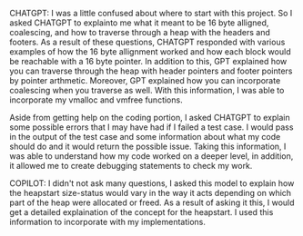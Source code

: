 CHATGPT: I was a little confused about where to start with this project. So I asked CHATGPT to explainto me what it meant to be 16 byte alligned, coalescing, and how to traverse through a heap with the headers and footers. As a result of these questions, CHATGPT responded with various examples of how the 16 byte allignment worked and how each block would be reachable with a 16 byte pointer. In addition to this, GPT explained how you can traverse through the heap with header pointers and footer pointers by pointer arthmetic. Moreover, GPT explained how you can incorporate coalescing when you traverse as well. With this information, I was able to incorporate my vmalloc and vmfree functions. 

Aside from getting help on the coding portion, I asked CHATGPT to explain some possible errors that I may have had if I failed a test case. I would pass in the output of the test case and some information about what my code should do and it would return the possible issue. Taking this information, I was able to understand how my code worked on a deeper level, in addition, it allowed me to create debugging statements to check my work. 

COPILOT: I didn't not ask many questions, I asked this model to explain how the heapstart size-status would vary in the way it acts depending on which part of the heap were allocated or freed. As a result of asking it this, I would get a detailed explaination of the concept for the heapstart. I used this information to incorporate with my implementations.
